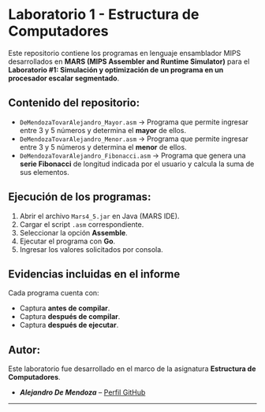# Laboratorio 1 - Estructura de Computadores

Este repositorio contiene los programas en lenguaje ensamblador MIPS desarrollados en **MARS (MIPS Assembler and Runtime Simulator)** para el **Laboratorio #1: Simulación y optimización de un programa en un procesador escalar segmentado**.

## Contenido del repositorio:

- `DeMendozaTovarAlejandro_Mayor.asm` → Programa que permite ingresar entre 3 y 5 números y determina el **mayor** de ellos.  
- `DeMendozaTovarAlejandro_Menor.asm` → Programa que permite ingresar entre 3 y 5 números y determina el **menor** de ellos.  
- `DeMendozaTovarAlejandro_Fibonacci.asm` → Programa que genera una **serie Fibonacci** de longitud indicada por el usuario y calcula la suma de sus elementos.  

## Ejecución de los programas:

1. Abrir el archivo `Mars4_5.jar` en Java (MARS IDE).  
2. Cargar el script `.asm` correspondiente.  
3. Seleccionar la opción **Assemble**.  
4. Ejecutar el programa con **Go**.  
5. Ingresar los valores solicitados por consola.  

## Evidencias incluidas en el informe

Cada programa cuenta con:  
- Captura **antes de compilar**.  
- Captura **después de compilar**.  
- Captura **después de ejecutar**.  

## Autor:

Este laboratorio fue desarrollado en el marco de la asignatura **Estructura de Computadores**.  

- ***Alejandro De Mendoza*** – [Perfil GitHub](https://github.com/AlejoTechEngineer)  

---

